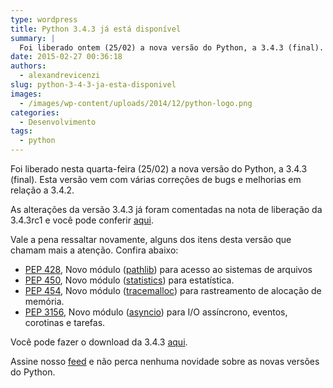 ```yaml
---
type: wordpress
title: Python 3.4.3 já está disponível
summary: |
  Foi liberado ontem (25/02) a nova versão do Python, a 3.4.3 (final). Esta versão vem com várias correções de bugs e melhorias em relação a 3.4.2.
date: 2015-02-27 00:36:18
authors:
  - alexandrevicenzi
slug: python-3-4-3-ja-esta-disponivel
images:
  - /images/wp-content/uploads/2014/12/python-logo.png
categories:
  - Desenvolvimento
tags:
  - python
---
```


Foi liberado nesta quarta-feira (25/02) a nova versão do Python, a 3.4.3 (final). Esta versão vem com várias correções de bugs e melhorias em relação a 3.4.2.

As alterações da versão 3.4.3 já foram comentadas na nota de liberação da 3.4.3rc1 e você pode conferir <a href="/python-3-4-3-e-3-5-ja-estao-a-caminho" target="_blank">aqui</a>.

Vale a pena ressaltar novamente, alguns dos itens desta versão que chamam mais a atenção. Confira abaixo:
<ul>
	<li><a href="http://www.python.org/dev/peps/pep-0428" target="_blank">PEP 428</a>, Novo módulo (<a href="http://docs.python.org/3.4/library/pathlib.html" target="_blank">pathlib</a>) para acesso ao sistemas de arquivos</li>
	<li><a href="http://www.python.org/dev/peps/pep-0450" target="_blank">PEP 450</a>, Novo módulo (<a href="http://docs.python.org/3.4/library/statistics.html" target="_blank">statistics</a>) para estatística.</li>
	<li><a href="http://www.python.org/dev/peps/pep-0454" target="_blank">PEP 454</a>, Novo módulo (<a href="http://docs.python.org/3.4/library/tracemalloc.html" target="_blank">tracemalloc</a>) para rastreamento de alocação de memória.</li>
	<li><a href="http://www.python.org/dev/peps/pep-3156" target="_blank">PEP 3156</a>, Novo módulo (<a href="http://docs.python.org/3.4/library/asyncio.html" target="_blank">asyncio</a>) para I/O assíncrono, eventos, corotinas e tarefas.</li>
</ul>
Você pode fazer o download da 3.4.3 <a href="https://www.python.org/downloads/release/python-343/" target="_blank">aqui</a>.

Assine nosso <a href="/feed.xml" target="_blank">feed</a> e não perca nenhuma novidade sobre as novas versões do Python.
